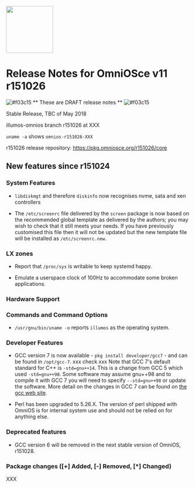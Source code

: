 <img src="http://www.omniosce.org/OmniOSce_logo.svg" height="128">

# Release Notes for OmniOSce v11 r151026
![#f03c15](https://placehold.it/15/f03c15/000000?text=+) ** These are DRAFT release notes ** ![#f03c15](https://placehold.it/15/f03c15/000000?text=+)

Stable Release, TBC of May 2018

illumos-omnios branch r151026 at XXX

`uname -a` shows `omnios-r151026-XXX`

r151026 release repository: https://pkg.omniosce.org/r151026/core

## New features since r151024

### System Features

* `libdiskmgt` and therefore `diskinfo` now recognises nvme, sata and xen
  controllers

* The `/etc/screenrc` file delivered by the `screen` package is now based on
  the recommended global template as delivered by the authors; you may wish
  to check that it still meets your needs. If you have previously customised
  this file then it will not be updated but the new template file will be
  installed as `/etc/screenrc.new`.

### LX zones

* Report that `/proc/sys` is writable to keep systemd happy.

* Emulate a userspace clock of 100Hz to accommodate some broken applications.

### Hardware Support

### Commands and Command Options

* `/usr/gnu/bin/uname -o` reports `illumos` as the operating system.

### Developer Features

* GCC version 7 is now available - `pkg install developer/gcc7` - and can be
  found in `/opt/gcc-7`.
  xxx check xxx
  Note that GCC 7's default standard for C++ is `-std=gnu++14`. This is a
  change from GCC 5 which used `-std=gnu++98`. Some software may assume
  gnu++98 and to compile it with GCC 7 you will need to specify
  `--std=gnu++98` or update the software. More detail on the changes in GCC 7
  can be found on
  [the gcc web site](https://gcc.gnu.org/gcc-7/changes.html).

* Perl has been upgraded to 5.26.X. The version of perl shipped with OmniOS
  is for internal system use and should not be relied on for anything else.

### Deprecated features

* GCC version 6 will be removed in the next stable version of OmniOS, r151028.

### Package changes ([+] Added, [-] Removed, [\*] Changed)

XXX

